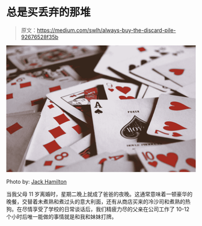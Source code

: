 # 总是买丢弃的那堆

> 原文：<https://medium.com/swlh/always-buy-the-discard-pile-92676528f35b>

![](img/e168accd65178cf35f362a72e23f51d7.png)

Photo by: [Jack Hamilton](https://unsplash.com/@jacc?utm_medium=referral&amp;utm_campaign=photographer-credit&amp;utm_content=creditBadge)

当我父母 11 岁离婚时，星期二晚上就成了爸爸的夜晚。这通常意味着一顿豪华的晚餐，交替着未煮熟和煮过头的意大利面，还有从商店买来的冷沙司和煮熟的热狗。在尽情享受了学校的日常谈话后，我们精疲力尽的父亲在公司工作了 10-12 个小时后唯一能做的事情就是和我和妹妹打牌。